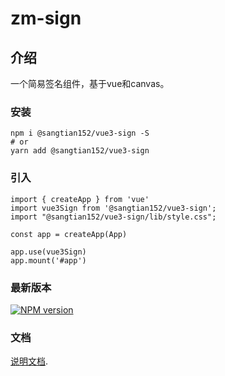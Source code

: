 # zm-sign

## 介绍
一个简易签名组件，基于vue和canvas。

### 安装
```
npm i @sangtian152/vue3-sign -S
# or 
yarn add @sangtian152/vue3-sign
```

### 引入
```
import { createApp } from 'vue'
import vue3Sign from '@sangtian152/vue3-sign';
import "@sangtian152/vue3-sign/lib/style.css";

const app = createApp(App)

app.use(vue3Sign)
app.mount('#app')
```

### 最新版本

[![NPM version](https://img.shields.io/npm/v/@sangtian152/vue3-sign)](https://www.npmjs.com/package/@sangtian152/vue3-sign)

### 文档

[说明文档](https://sangtian152.github.io/vue3-sign/).
